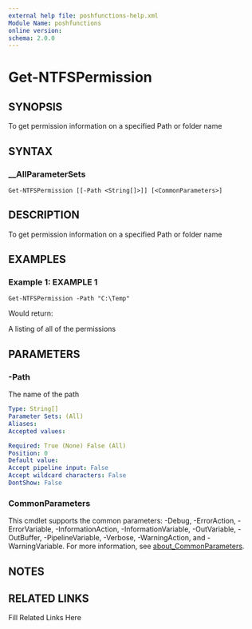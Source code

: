 ```yaml
---
external help file: poshfunctions-help.xml
Module Name: poshfunctions
online version: 
schema: 2.0.0
---
```


# Get-NTFSPermission

## SYNOPSIS

To get permission information on a specified Path or folder name

## SYNTAX

### __AllParameterSets

```
Get-NTFSPermission [[-Path <String[]>]] [<CommonParameters>]
```

## DESCRIPTION

To get permission information on a specified Path or folder name


## EXAMPLES

### Example 1: EXAMPLE 1

```
Get-NTFSPermission -Path "C:\Temp"
```

Would return:

A listing of all of the permissions






## PARAMETERS

### -Path

The name of the path

```yaml
Type: String[]
Parameter Sets: (All)
Aliases: 
Accepted values: 

Required: True (None) False (All)
Position: 0
Default value: 
Accept pipeline input: False
Accept wildcard characters: False
DontShow: False
```


### CommonParameters

This cmdlet supports the common parameters: -Debug, -ErrorAction, -ErrorVariable, -InformationAction, -InformationVariable, -OutVariable, -OutBuffer, -PipelineVariable, -Verbose, -WarningAction, and -WarningVariable. For more information, see [about_CommonParameters](http://go.microsoft.com/fwlink/?LinkID=113216).

## NOTES



## RELATED LINKS

Fill Related Links Here

